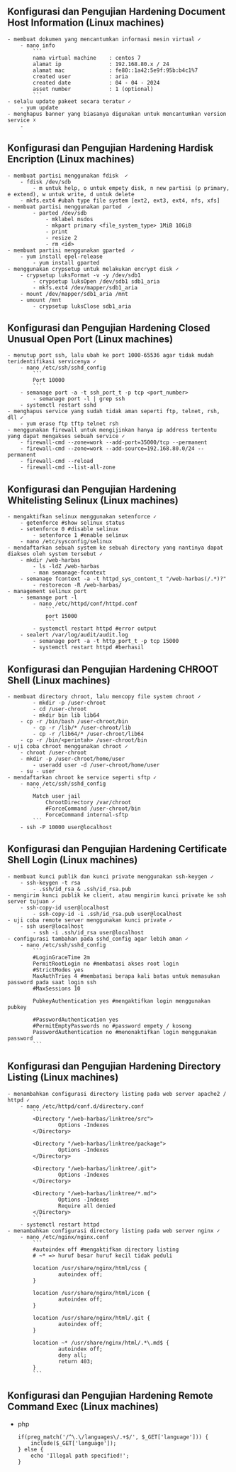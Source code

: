 ## Konfigurasi dan Pengujian Hardening Document Host Information (Linux machines)
    - membuat dokumen yang mencantumkan informasi mesin virtual ✓
        - nano info
            ```
            nama virtual machine	: centos 7
            alamat ip			    : 192.168.80.x / 24
            alamat mac			    : fe80::1a42:5e9f:95b:b4c1%7
            created user			: aria
            created date			: 04 - 04 - 2024
            asset number			: 1 (optional)
            ```
    - selalu update pakeet secara teratur ✓
        - yum update
    - menghapus banner yang biasanya digunakan untuk mencantumkan version service ☓
        - 

## Konfigurasi dan Pengujian Hardening Hardisk Encription (Linux machines)
    - membuat partisi menggunakan fdisk  ✓
        - fdisk /dev/sdb
            - m untuk help, o untuk empety disk, n new partisi (p primary, e extend), w untuk write, d untuk delete
        - mkfs.ext4 #ubah type file system [ext2, ext3, ext4, nfs, xfs]
    - membuat partisi menggunakan parted  ✓
            - parted /dev/sdb
                - mklabel msdos
                - mkpart primary <file_system_type> 1MiB 10GiB
                - print
                - resize 2
                - rm <id>
    - membuat partisi menggunakan gparted  ✓
        - yum install epel-release
            - yum install gparted
    - menggunakan crypsetup untuk melakukan encrypt disk ✓
        - crypsetup luksFormat -v -y /dev/sdb1
            - crypsetup luksOpen /dev/sdb1 sdb1_aria
            - mkfs.ext4 /dev/mapper/sdb1_aria
        - mount /dev/mapper/sdb1_aria /mnt
        - umount /mnt
            - crypsetup luksClose sdb1_aria

## Konfigurasi dan Pengujian Hardening Closed Unusual Open Port (Linux machines)
    - menutup port ssh, lalu ubah ke port 1000-65536 agar tidak mudah teridentifikasi servicenya ✓
        - nano /etc/ssh/sshd_config
            ```
            Port 10000
            ```
        - semanage port -a -t ssh_port_t -p tcp <port_number>
            - semanage port -l | grep ssh
        - systemctl restart sshd
    - menghapus service yang sudah tidak aman seperti ftp, telnet, rsh, dll ✓
        - yum erase ftp tftp telnet rsh
    - menggunakan firewall untuk mengijinkan hanya ip address tertentu yang dapat mengakses sebuah service ✓
        - firewall-cmd --zone=work --add-port=35000/tcp --permanent
        - firewall-cmd --zone=work --add-source=192.168.80.0/24 --permanent
        - firewall-cmd --reload
        - firewall-cmd --list-all-zone

## Konfigurasi dan Pengujian Hardening Whitelisting Selinux (Linux machines)
    - mengaktifkan selinux menggunakan setenforce ✓
        - getenforce #show selinux status
        - setenforce 0 #disable selinux
            - setenforce 1 #enable selinux
        - nano /etc/sysconfig/selinux
    - mendaftarkan sebuah system ke sebuah directory yang nantinya dapat diakses oleh system tersebut ✓
        - mkdir /web-harbas
            - ls -ldZ /web-harbas
            - man semanage-fcontext
        - semanage fcontext -a -t httpd_sys_content_t "/web-harbas(/.*)?"
            - restorecon -R /web-harbas/
    - management selinux port
        - semanage port -l
            - nano /etc/httpd/conf/httpd.conf
                ```
                port 15000
                ```
            - systemctl restart httpd #error output
        - sealert /var/log/audit/audit.log
            - semanage port -a -t http_port_t -p tcp 15000
            - systemctl restart httpd #berhasil

## Konfigurasi dan Pengujian Hardening CHROOT Shell (Linux machines)
    - membuat directory chroot, lalu mencopy file system chroot ✓
            - mkdir -p /user-chroot
            - cd /user-chroot
            - mkdir bin lib lib64
        - cp -r /bin/bash /user-chroot/bin
            - cp -r /lib/* /user-chroot/lib
            - cp -r /lib64/* /user-chroot/lib64
        - cp -r /bin/<perintah> /user-chroot/bin
    - uji coba chroot menggunakan chroot ✓
        - chroot /user-chroot
        - mkdir -p /user-chroot/home/user
            - useradd user -d /user-chroot/home/user
        - su - user
    - mendaftarkan chroot ke service seperti sftp ✓
        - nano /etc/ssh/sshd_config
            ```
            Match user jail
                ChrootDirectory /var/chroot
                #ForceCommand /user-chroot/bin
                ForceCommand internal-sftp
            ```
        - ssh -P 10000 user@localhost

## Konfigurasi dan Pengujian Hardening Certificate Shell Login (Linux machines)
    - membuat kunci publik dan kunci private menggunakan ssh-keygen ✓
        - ssh-keygen -t rsa
            - .ssh/id_rsa & .ssh/id_rsa.pub
    - mengirim kunci publik ke client, atau mengirim kunci private ke ssh server tujuan ✓
        - ssh-copy-id user@localhost
            - ssh-copy-id -i .ssh/id_rsa.pub user@localhost
    - uji coba remote server menggunakan kunci private ✓
        - ssh user@localhost
            - ssh -i .ssh/id_rsa user@localhost
    - configurasi tambahan pada sshd_config agar lebih aman ✓
        - nano /etc/ssh/sshd_config
            ```
            #LoginGraceTime 2m
            PermitRootLogin no #membatasi akses root login
            #StrictModes yes
            MaxAuthTries 4 #membatasi berapa kali batas untuk memasukan password pada saat login ssh
            #MaxSessions 10

            PubkeyAuthentication yes #mengaktifkan login menggunakan pubkey

            #PasswordAuthentication yes
            #PermitEmptyPasswords no #password empety / kosong
            PasswordAuthentication no #menonaktifkan login menggunakan password
            ```

##  Konfigurasi dan Pengujian Hardening Directory Listing (Linux machines)
    - menambahkan configurasi directory listing pada web server apache2 / httpd ✓
        - nano /etc/httpd/conf.d/directory.conf
            ```
            <Directory "/web-harbas/linktree/src">
                    Options -Indexes
            </Directory>

            <Directory "/web-harbas/linktree/package">
                    Options -Indexes
            </Directory>

            <Directory "/web-harbas/linktree/.git">
                    Options -Indexes
            </Directory>

            <Directory "/web-harbas/linktree/*.md">
                    Options -Indexes
                    Require all denied
            </Directory>
            ```
        - systemctl restart httpd
    - menambahkan configurasi directory listing pada web server nginx ✓
        - nano /etc/nginx/nginx.conf
            ```
            #autoindex off #mengaktifkan directory listing
            # ~* => huruf besar huruf kecil tidak peduli 

            location /usr/share/nginx/html/css {
                    autoindex off;
            }

            location /usr/share/nginx/html/icon {
                    autoindex off;
            }

            location /usr/share/nginx/html/.git {
                    autoindex off;
            }

            location ~* /usr/share/nginx/html/.*\.md$ {
                    autoindex off;
                    deny all;
                    return 403;
            }
            ```

## Konfigurasi dan Pengujian Hardening Remote Command Exec (Linux machines)
- php
    ```
    if(preg_match('/^\.\/languages\/.+$/', $_GET['language'])) {
        include($_GET['language']);
    } else {
        echo 'Illegal path specified!';
    }
    ```